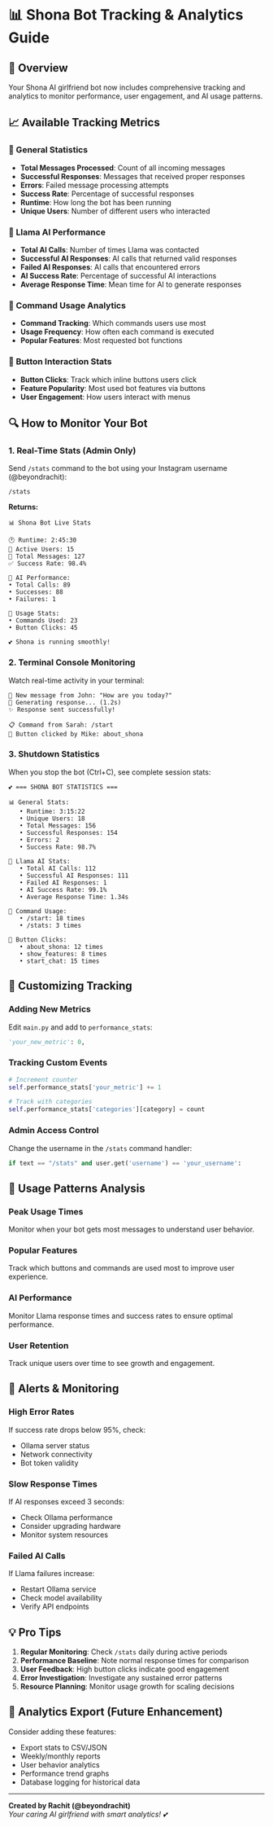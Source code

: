 # 📊 Shona Bot Tracking & Analytics Guide

## 🎯 Overview
Your Shona AI girlfriend bot now includes comprehensive tracking and analytics to monitor performance, user engagement, and AI usage patterns.

## 📈 Available Tracking Metrics

### 🔢 General Statistics
- **Total Messages Processed**: Count of all incoming messages
- **Successful Responses**: Messages that received proper responses  
- **Errors**: Failed message processing attempts
- **Success Rate**: Percentage of successful responses
- **Runtime**: How long the bot has been running
- **Unique Users**: Number of different users who interacted

### 🦙 Llama AI Performance
- **Total AI Calls**: Number of times Llama was contacted
- **Successful AI Responses**: AI calls that returned valid responses
- **Failed AI Responses**: AI calls that encountered errors
- **AI Success Rate**: Percentage of successful AI interactions
- **Average Response Time**: Mean time for AI to generate responses

### 💬 Command Usage Analytics
- **Command Tracking**: Which commands users use most
- **Usage Frequency**: How often each command is executed
- **Popular Features**: Most requested bot functions

### 🎯 Button Interaction Stats  
- **Button Clicks**: Track which inline buttons users click
- **Feature Popularity**: Most used bot features via buttons
- **User Engagement**: How users interact with menus

## 🔍 How to Monitor Your Bot

### 1. Real-Time Stats (Admin Only)
Send `/stats` command to the bot using your Instagram username (@beyondrachit):
```
/stats
```

**Returns:**
```
📊 Shona Bot Live Stats

🕐 Runtime: 2:45:30
👥 Active Users: 15
💬 Total Messages: 127
✅ Success Rate: 98.4%

🦙 AI Performance:
• Total Calls: 89
• Successes: 88
• Failures: 1

🎯 Usage Stats:
• Commands Used: 23
• Button Clicks: 45

💕 Shona is running smoothly!
```

### 2. Terminal Console Monitoring
Watch real-time activity in your terminal:
```
💬 New message from John: "How are you today?"
🦙 Generating response... (1.2s)
✨ Response sent successfully!

📋 Command from Sarah: /start
🎯 Button clicked by Mike: about_shona
```

### 3. Shutdown Statistics
When you stop the bot (Ctrl+C), see complete session stats:
```
💕 === SHONA BOT STATISTICS ===

📊 General Stats:
   • Runtime: 3:15:22
   • Unique Users: 18
   • Total Messages: 156
   • Successful Responses: 154
   • Errors: 2
   • Success Rate: 98.7%

🦙 Llama AI Stats:
   • Total AI Calls: 112
   • Successful AI Responses: 111
   • Failed AI Responses: 1
   • AI Success Rate: 99.1%
   • Average Response Time: 1.34s

💬 Command Usage:
   • /start: 18 times
   • /stats: 3 times

🎯 Button Clicks:
   • about_shona: 12 times
   • show_features: 8 times
   • start_chat: 15 times
```

## 🔧 Customizing Tracking

### Adding New Metrics
Edit `main.py` and add to `performance_stats`:
```python
'your_new_metric': 0,
```

### Tracking Custom Events
```python
# Increment counter
self.performance_stats['your_metric'] += 1

# Track with categories  
self.performance_stats['categories'][category] = count
```

### Admin Access Control
Change the username in the `/stats` command handler:
```python
if text == "/stats" and user.get('username') == 'your_username':
```

## 📅 Usage Patterns Analysis

### Peak Usage Times
Monitor when your bot gets most messages to understand user behavior.

### Popular Features
Track which buttons and commands are used most to improve user experience.

### AI Performance
Monitor Llama response times and success rates to ensure optimal performance.

### User Retention
Track unique users over time to see growth and engagement.

## 🚨 Alerts & Monitoring

### High Error Rates
If success rate drops below 95%, check:
- Ollama server status
- Network connectivity
- Bot token validity

### Slow Response Times
If AI responses exceed 3 seconds:
- Check Ollama performance
- Consider upgrading hardware
- Monitor system resources

### Failed AI Calls
If Llama failures increase:
- Restart Ollama service
- Check model availability
- Verify API endpoints

## 💡 Pro Tips

1. **Regular Monitoring**: Check `/stats` daily during active periods
2. **Performance Baseline**: Note normal response times for comparison
3. **User Feedback**: High button clicks indicate good engagement
4. **Error Investigation**: Investigate any sustained error patterns
5. **Resource Planning**: Monitor usage growth for scaling decisions

## 🎯 Analytics Export (Future Enhancement)

Consider adding these features:
- Export stats to CSV/JSON
- Weekly/monthly reports
- User behavior analytics
- Performance trend graphs
- Database logging for historical data

---

**Created by Rachit (@beyondrachit)**  
*Your caring AI girlfriend with smart analytics! 💕*